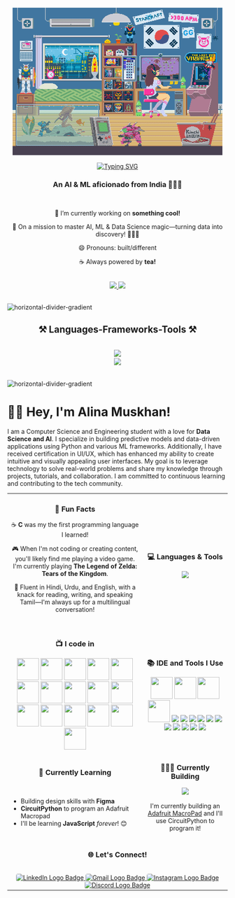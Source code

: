 <p align="center">
  <img src="https://github.com/alinamuskhan/alinamuskhan/blob/main/Banner.gif.gif" alt="readme_header" />
</p>

<p align="center">
  <a href="https://git.io/typing-svg">
    <img src="https://readme-typing-svg.herokuapp.com?font=Fira+Code&size=30&pause=1000&color=15DBF7&width=600&lines=Hola%F0%9F%91%8B+fellow+%3Ccoders%2F%3E!%F0%9F%A7%91%F0%9F%8F%BB%E2%80%8D%F0%9F%92%BB+;+I'm+Alina+Muskhan!" alt="Typing SVG" />
  </a>
</p>



<h3 align="center">An AI & ML aficionado from India 🤖🇮🇳</h3>

<br/>

<div align="center">
 
 🔭 I’m currently working on **something cool!**
 
 🚀 On a mission to master AI, ML & Data Science magic—turning data into discovery! 🧙‍♂️✨ 

 😄 Pronouns: built/different
 
 ☕ Always powered by **tea!**

 </div>
<br>
 
<div align="center"> 
     <a href="mailto:harshalkumawat100@gmail.com">
    <img src="https://img.shields.io/badge/Gmail-333333?style=for-the-badge&logo=gmail&logoColor=red" />
  </a>
  <a href="https://www.linkedin.com/in/harshal-kumawat" target="_blank">
    <img src="https://img.shields.io/badge/LinkedIn-0077B5?style=for-the-badge&logo=linkedin&logoColor=white" target="_blank" />
  </a>
</div>
<br>

![horizontal-divider-gradient](https://github.com/user-attachments/assets/e0e4c53f-c458-4618-8c0d-3a1cda6ed6aa)

<h2 align="center">⚒️ Languages-Frameworks-Tools ⚒️</h2>
<br/>
<div align="center">
    <img src="https://skillicons.dev/icons?i=python,cs,html,css,javascript,c,cpp,java,r" /><br>
    <img src="https://skillicons.dev/icons?i=vscode,git,github,firebase,mongodb,mysql,androidstudio,sklearn,tensorflow,linux" /><br>
</div>

<br/>


![horizontal-divider-gradient](https://github.com/user-attachments/assets/dbcaecca-3d13-4f59-9777-81f18aa04b18)


# 👋🏻 Hey, I'm Alina Muskhan!

I am a Computer Science and Engineering student with a love for **Data Science and AI**. I specialize in building predictive models and data-driven applications using Python and various ML frameworks. Additionally, I have received certification in UI/UX, which has enhanced my ability to create intuitive and visually appealing user interfaces. My goal is to leverage technology to solve real-world problems and share my knowledge through projects, tutorials, and collaboration. I am committed to continuous learning and contributing to the tech community.

<table>
  <tr>
    <td align="center">
        <h3>💫 Fun Facts</h3>
        <p>☕️ <strong>C</strong> was my the first programming language I learned!</p>
        <p>🎮 When I'm not coding or creating content, you'll likely find me playing a video game. I'm currently playing <strong>The Legend of Zelda: Tears of the Kingdom</strong>.</p>
        <p>💬 Fluent in Hindi, Urdu, and English, with a knack for reading, writing, and speaking Tamil—I'm always up for a multilingual conversation!</p>
        <br/>
    </td>
    <td align="center">
        <h3>💻 Languages & Tools</h3>
        <img style="text-align: center;" src="https://skillicons.dev/icons?i=C,,vscode,git,github&perline=4">
    </td>
  </tr>
  <tr>
    <td align="center"> 
      <h3>📺 I code in</h3>
       <img height="50" width="50" src="https://img.icons8.com/color/48/000000/python.png"/>
      <img height="50" width="50" src="https://img.icons8.com/color/48/000000/sql.png"/>
      <img height="50" width="50" src="https://img.icons8.com/color/48/000000/java-coffee-cup-logo.png"/>
      <img height="50" width="50" src="https://img.icons8.com/color/48/000000/matlab.png"/>
      <img height="50" width="50" src="https://img.icons8.com/color/48/000000/tensorflow.png"/>
      <img height="50" width="50" src="https://img.icons8.com/color/48/000000/scikit-learn.png"/>
      <img height="50" width="50" src="https://img.icons8.com/color/48/000000/pandas.png"/>
      <img height="50" width="50" src="https://img.icons8.com/color/48/000000/numpy.png"/>
      <img height="50" width="50" src="https://img.icons8.com/color/48/000000/keras.png"/>
      <img height="50" width="50" src="https://img.icons8.com/color/48/000000/jupyter.png"/>
      <img height="50" width="50" src="https://img.icons8.com/color/48/000000/knime.png"/>
      <img height="50" width="50" src="https://img.icons8.com/color/48/000000/google-colab.png"/>
      <img height="50" width="50" src="https://img.icons8.com/color/48/000000/streamlit.png"/>
     <img height="50" width="50" src="https://img.icons8.com/color/48/000000/power-bi.png"/>
     <img height="50" width="50" src="https://img.icons8.com/color/48/000000/tableau.png"/>
     <img height="50" width="50" src="https://img.icons8.com/color/48/000000/kaggle.png"/>
       </a>
    </td>
    <td align="center">
      <h3>📚 IDE and Tools I Use</h3>
<img height="50" width="50" src="https://img.icons8.com/color/48/000000/visual-studio-code-2019.png"/>
<img height="50" width="50" src="https://img.icons8.com/color/48/000000/pycharm.png"/>
<img height="50" width="50" src="https://img.icons8.com/color/50/000000/git.png"/>
<img height="50" width="50" src="https://img.icons8.com/dusk/64/000000/anaconda.png"/>
<img height="50" src="https://img.icons8.com/color/48/000000/jupyter.png"/>
<img height="50" src="https://img.icons8.com/ios/50/000000/python.png"/>
<img height="50" src="https://img.icons8.com/color/50/000000/rar.png"/>
<img height="50" src="https://img.icons8.com/color/50/000000/tensorflow.png"/>
<img height="50" src="https://img.icons8.com/color/50/000000/matplotlib.png"/>
<img height="50" src="https://img.icons8.com/color/50/000000/scikit-learn.png"/>
<img height="50" src="https://img.shields.io/badge/Pandas-150458?style=for-the-badge&logo=pandas&logoColor=white"/>
<img height="50" src="https://img.shields.io/badge/NumPy-013243?style=for-the-badge&logo=numpy&logoColor=white"/>
<img height="50" src="https://img.shields.io/badge/Seaborn-3A9EB0?style=for-the-badge&logo=seaborn&logoColor=white"/>
<img height="50" src="https://img.shields.io/badge/Power%20BI-F2C811?style=for-the-badge&logo=power-bi&logoColor=white"/>
<img height="50" src="https://img.shields.io/badge/Tableau-E97627?style=for-the-badge&logo=tableau&logoColor=white"/>
 </a>
</td>
</tr> 
   <tr>
    <td>
        <h3 style="text-align: center" align="center" valign="top">📖 Currently Learning</h3><br>
        <ul>
            <li>Building design skills with <strong>Figma</strong> </li>
            <li><strong>CircuitPython</strong> to program an Adafruit Macropad</li>
            <li>I'll be learning <strong>JavaScript</strong> <em>forever</em>! 😊 </li>
        </ul>
    </td>
    <td align="center">
        <h3>👷🏾‍♀️ Currently Building</h3>
        <img src="img/current-work.png" width="200px">
        <p>I'm currently building an <a href="https://learn.adafruit.com/adafruit-macropad-rp2040/overview">Adafruit MacroPad</a> and I'll use CircuitPython to program it!</p> 
    </td>
  </tr>
  <tr>
    <td colspan="2" align="center"> 
        <h3>🌐 Let's Connect!</h3><br>
        <a href="https://www.linkedin.com/in/alinamuskhan1904">
    <img 
        src="https://img.shields.io/badge/LinkedIn-0A66C2?style=for-the-badge&logo=linkedin&logoColor=white" 
        alt="LinkedIn Logo Badge" 
        style="border-radius: 4px;"
    >
</a>
<a href="mailto:alina407muskhan@gmail.com"">
    <img 
        src="https://img.shields.io/badge/Gmail-D14836?style=for-the-badge&logo=gmail&logoColor=white" 
        alt="Gmail Logo Badge" 
        style="border-radius: 4px;"
    >
</a>
<a href="https://www.instagram.com/_xliyna" target="_blank">
    <img 
        src="https://img.shields.io/badge/Instagram-E4405F?style=for-the-badge&logo=instagram&logoColor=white" 
        alt="Instagram Logo Badge" 
        style="border-radius: 4px;"
    >
</a>
<a href="https://discord.com/users/_xliyna">
    <img 
        src="https://img.shields.io/badge/Discord-5865F2?style=for-the-badge&logo=discord&logoColor=white" 
        alt="Discord Logo Badge" 
        style="border-radius: 4px;"
    >
</a>
    </td>
  </tr>
</table>

